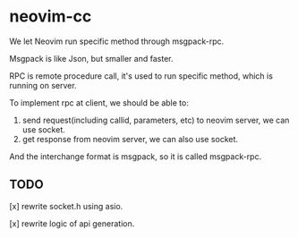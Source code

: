 # neovim-cc

We let Neovim run specific method through msgpack-rpc.

Msgpack is like Json, but smaller and faster.

RPC is remote procedure call, it's used to run specific method, which is running on server.

To implement rpc at client, we should be able to:

1. send request(including callid, parameters, etc) to neovim server, we can use socket.
2. get response from neovim server, we can also use socket.

And the interchange format is msgpack, so it is called msgpack-rpc.

## TODO

[x] rewrite socket.h using asio.

[x] rewrite logic of api generation.

